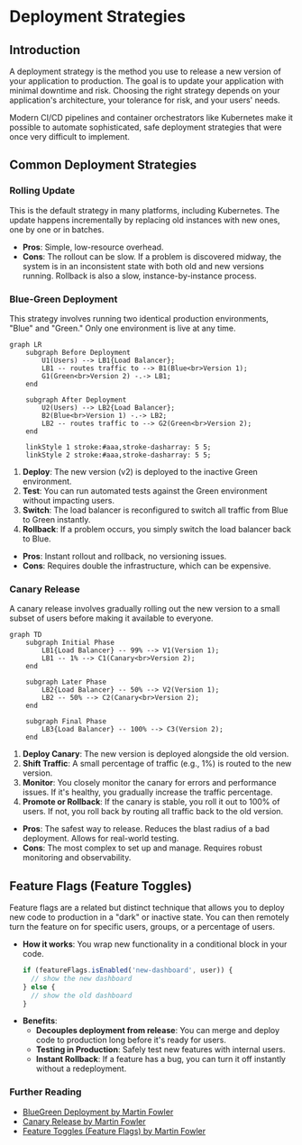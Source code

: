 # Deployment Strategies

## Introduction

A deployment strategy is the method you use to release a new version of your application to production. The goal is to update your application with minimal downtime and risk. Choosing the right strategy depends on your application's architecture, your tolerance for risk, and your users' needs.

Modern CI/CD pipelines and container orchestrators like Kubernetes make it possible to automate sophisticated, safe deployment strategies that were once very difficult to implement.

## Common Deployment Strategies

### Rolling Update

This is the default strategy in many platforms, including Kubernetes. The update happens incrementally by replacing old instances with new ones, one by one or in batches.

*   **Pros**: Simple, low-resource overhead.
*   **Cons**: The rollout can be slow. If a problem is discovered midway, the system is in an inconsistent state with both old and new versions running. Rollback is also a slow, instance-by-instance process.

### Blue-Green Deployment

This strategy involves running two identical production environments, "Blue" and "Green." Only one environment is live at any time.

```mermaid
graph LR
    subgraph Before Deployment
        U1(Users) --> LB1{Load Balancer};
        LB1 -- routes traffic to --> B1(Blue<br>Version 1);
        G1(Green<br>Version 2) -.-> LB1;
    end
    
    subgraph After Deployment
        U2(Users) --> LB2{Load Balancer};
        B2(Blue<br>Version 1) -.-> LB2;
        LB2 -- routes traffic to --> G2(Green<br>Version 2);
    end

    linkStyle 1 stroke:#aaa,stroke-dasharray: 5 5;
    linkStyle 2 stroke:#aaa,stroke-dasharray: 5 5;
```

1.  **Deploy**: The new version (v2) is deployed to the inactive Green environment.
2.  **Test**: You can run automated tests against the Green environment without impacting users.
3.  **Switch**: The load balancer is reconfigured to switch all traffic from Blue to Green instantly.
4.  **Rollback**: If a problem occurs, you simply switch the load balancer back to Blue.

*   **Pros**: Instant rollout and rollback, no versioning issues.
*   **Cons**: Requires double the infrastructure, which can be expensive.

### Canary Release

A canary release involves gradually rolling out the new version to a small subset of users before making it available to everyone.

```mermaid
graph TD
    subgraph Initial Phase
        LB1{Load Balancer} -- 99% --> V1(Version 1);
        LB1 -- 1% --> C1(Canary<br>Version 2);
    end
    
    subgraph Later Phase
        LB2{Load Balancer} -- 50% --> V2(Version 1);
        LB2 -- 50% --> C2(Canary<br>Version 2);
    end

    subgraph Final Phase
        LB3{Load Balancer} -- 100% --> C3(Version 2);
    end
```

1.  **Deploy Canary**: The new version is deployed alongside the old version.
2.  **Shift Traffic**: A small percentage of traffic (e.g., 1%) is routed to the new version.
3.  **Monitor**: You closely monitor the canary for errors and performance issues. If it's healthy, you gradually increase the traffic percentage.
4.  **Promote or Rollback**: If the canary is stable, you roll it out to 100% of users. If not, you roll back by routing all traffic back to the old version.

*   **Pros**: The safest way to release. Reduces the blast radius of a bad deployment. Allows for real-world testing.
*   **Cons**: The most complex to set up and manage. Requires robust monitoring and observability.

## Feature Flags (Feature Toggles)

Feature flags are a related but distinct technique that allows you to deploy new code to production in a "dark" or inactive state. You can then remotely turn the feature on for specific users, groups, or a percentage of users.

*   **How it works**: You wrap new functionality in a conditional block in your code.
    ```javascript
    if (featureFlags.isEnabled('new-dashboard', user)) {
      // show the new dashboard
    } else {
      // show the old dashboard
    }
    ```
*   **Benefits**:
    *   **Decouples deployment from release**: You can merge and deploy code to production long before it's ready for users.
    *   **Testing in Production**: Safely test new features with internal users.
    *   **Instant Rollback**: If a feature has a bug, you can turn it off instantly without a redeployment.

<div class="further-reading">
<h3>Further Reading</h3>
<ul>
  <li><a href="https://martinfowler.com/bliki/BlueGreenDeployment.html" target="_blank" rel="noopener noreferrer">BlueGreen Deployment by Martin Fowler</a></li>
  <li><a href="https://martinfowler.com/bliki/CanaryRelease.html" target="_blank" rel="noopener noreferrer">Canary Release by Martin Fowler</a></li>
  <li><a href="https://martinfowler.com/articles/feature-toggles.html" target="_blank" rel="noopener noreferrer">Feature Toggles (Feature Flags) by Martin Fowler</a></li>
</ul>
</div>
